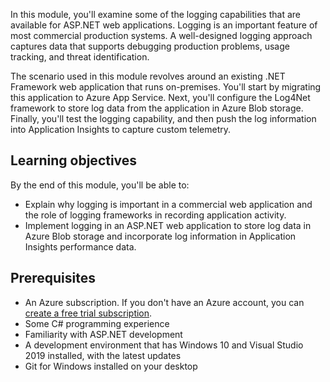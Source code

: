 In this module, you'll examine some of the logging capabilities that are available for ASP.NET web applications. Logging is an important feature of most commercial production systems. A well-designed logging approach captures data that supports debugging production problems, usage tracking, and threat identification.

The scenario used in this module revolves around an existing .NET Framework web application that runs on-premises. You'll start by migrating this application to Azure App Service. Next, you'll configure the Log4Net framework to store log data from the application in Azure Blob storage. Finally, you'll test the logging capability, and then push the log information into Application Insights to capture custom telemetry.

## Learning objectives

By the end of this module, you'll be able to:

- Explain why logging is important in a commercial web application and the role of logging frameworks in recording application activity.
- Implement logging in an ASP.NET web application to store log data in Azure Blob storage and incorporate log information in Application Insights performance data.

## Prerequisites

- An Azure subscription. If you don't have an Azure account, you can [create a free trial subscription](https://azure.microsoft.com/free/).
- Some C# programming experience
- Familiarity with ASP.NET development
- A development environment that has Windows 10 and Visual Studio 2019 installed, with the latest updates
- Git for Windows installed on your desktop
